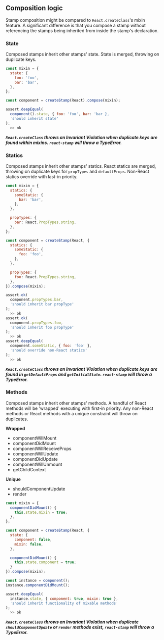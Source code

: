 ## Composition logic

Stamp composition might be compared to `React.createClass`'s mixin feature. A significant difference is that you compose a stamp without referencing the stamps being inherited from inside the stamp's declaration.


### State
Composed stamps inherit other stamps' state. State is merged, throwing on duplicate keys.

```js
const mixin = {
  state: {
    foo: 'foo',
    bar: 'bar',
  },
};

const component = createStamp(React).compose(mixin);
```

```js
assert.deepEqual(
  component().state, { foo: 'foo', bar: 'bar },
  'should inherit state'
);
  >> ok
```

__*`React.createClass` throws an Invariant Violation when duplicate keys are found within mixins. `react-stamp` will throw a TypeError.*__

### Statics
Composed stamps inherit other stamps' statics. React statics are merged, throwing on duplicate keys for `propTypes` and `defaultProps`. Non-React statics override with last-in priority.

```js
const mixin = {
  statics: {
    someStatic: {
      bar: 'bar',
    },
  },

  propTypes: {
    bar: React.PropTypes.string,
  },
};

const component = createStamp(React, {
  statics: {
    someStatic: {
      foo: 'foo',
    },
  },

  propTypes: {
    foo: React.PropTypes.string,
  },
}).compose(mixin);
```

```js
assert.ok(
  component.propTypes.bar,
  'should inherit bar propType'
);
  >> ok
assert.ok(
  component.propTypes.foo,
  'should inherit foo propType'
);
  >> ok
assert.deepEqual(
  component.someStatic, { foo: 'foo' },
  'should override non-React statics'
);
  >> ok
```

__*`React.createClass` throws an Invariant Violation when duplicate keys are found in `getDefaultProps` and `getInitialState`. `react-stamp` will throw a TypeError.*__

### Methods
Composed stamps inherit other stamps' methods. A handful of React methods will be 'wrapped' executing with first-in priority. Any non-React methods or React methods with a unique constraint will throw on duplicates.

__Wrapped__

* componentWillMount
* componentDidMount
* componentWillReceiveProps
* componentWillUpdate
* componentDidUpdate
* componentWillUnmount
* getChildContext

__Unique__

* shouldComponentUpdate
* render

```js
const mixin = {
  componentDidMount() {
    this.state.mixin = true;
  },
};

const component = createStamp(React, {
  state: {
    component: false,
    mixin: false,
  },

  componentDidMount() {
    this.state.component = true;
  }
}).compose(mixin);

const instance = component();
instance.componentDidMount();
```

```js
assert.deepEqual(
  instance.state, { component: true, mixin: true },
  'should inherit functionality of mixable methods'
);
  >> ok
```
__*`React.createClass` throws an Invariant Violation when duplicate `shouldComponentUpdate` or `render` methods exist, `react-stamp` will throw a TypeError.*__
